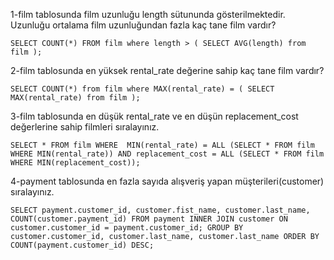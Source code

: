 1-film tablosunda film uzunluğu length sütununda gösterilmektedir. Uzunluğu ortalama film uzunluğundan fazla kaç tane film vardır?

`SELECT COUNT(*) FROM film where length > ( SELECT AVG(length) from film );`

2-film tablosunda en yüksek rental_rate değerine sahip kaç tane film vardır?

`SELECT COUNT(*) from film where MAX(rental_rate) = ( SELECT MAX(rental_rate) from film );`

3-film tablosunda en düşük rental_rate ve en düşün replacement_cost değerlerine sahip filmleri sıralayınız.

`SELECT * FROM film WHERE 
MIN(rental_rate) = ALL (SELECT * FROM film WHERE MIN(rental_rate))
AND replacement_cost = ALL
(SELECT * FROM film WHERE MIN(replacement_cost));`

4-payment tablosunda en fazla sayıda alışveriş yapan müşterileri(customer) sıralayınız.

`SELECT payment.customer_id, customer.fist_name, customer.last_name, COUNT(customer.payment_id)
FROM payment
INNER JOIN customer
ON customer.customer_id = payment.customer_id;
GROUP BY customer.customer_id, customer.last_name, customer.last_name
ORDER BY COUNT(payment.customer_id) DESC;`
